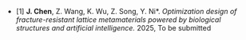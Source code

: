- [1] **J. Chen**, Z. Wang, K. Wu, Z. Song, Y. Ni*. _Optimization design of fracture-resistant lattice metamaterials powered by biological structures and artificial intelligence._ 2025, To be submitted
